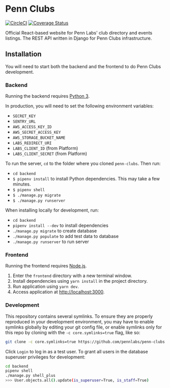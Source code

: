 # Penn Clubs

[![CircleCI](https://circleci.com/gh/pennlabs/penn-clubs.svg?style=shield)](https://circleci.com/gh/pennlabs/penn-clubs)
[![Coverage Status](https://codecov.io/gh/pennlabs/penn-clubs/branch/master/graph/badge.svg)](https://codecov.io/gh/pennlabs/penn-clubs)

Official React-based website for Penn Labs' club directory and events listings.
The REST API written in Django for Penn Clubs infrastructure.

## Installation
You will need to start both the backend and the frontend to do Penn Clubs development.

### Backend

Running the backend requires [Python 3](https://www.python.org/downloads/).

In production, you will need to set the following environment variables:
- `SECRET_KEY`
- `SENTRY_URL`
- `AWS_ACCESS_KEY_ID`
- `AWS_SECRET_ACCESS_KEY`
- `AWS_STORAGE_BUCKET_NAME`
- `LABS_REDIRECT_URI`
- `LABS_CLIENT_ID` (from Platform)
- `LABS_CLIENT_SECRET` (from Platform)

To run the server, `cd` to the folder where you cloned `penn-clubs`. Then run:
- `cd backend`
- `$ pipenv install` to install Python dependencies. This may take a few minutes.
- `$ pipenv shell`
- `$ ./manage.py migrate`
- `$ ./manage.py runserver`

When installing locally for development, run:

- `cd backend`
- `pipenv install --dev` to install dependencies
- `./manage.py migrate` to create database
- `./manage.py populate` to add test data to database
- `./manage.py runserver` to run server

### Frontend

Running the frontend requires [Node.js](https://nodejs.org/en/).

1. Enter the `frontend` directory with a new terminal window.
2. Install dependencies using `yarn install` in the project directory.
3. Run application using `yarn dev`.
4. Access application at [http://localhost:3000](http://localhost:3000).

### Development

This repository contains several symlinks. To ensure they are properly reproduced in your development environment, you may have to enable symlinks globally by editing your git config file, or enable symlinks only for this repo by cloning with the `-c core.symlinks=true` flag, like so:
```bash
git clone -c core.symlinks=true https://github.com/pennlabs/penn-clubs
```

Click `Login` to log in as a test user.
To grant all users in the database superuser privileges for development:
```bash
cd backend
pipenv shell
./manage.py shell_plus
>>> User.objects.all().update(is_superuser=True, is_staff=True)
```
